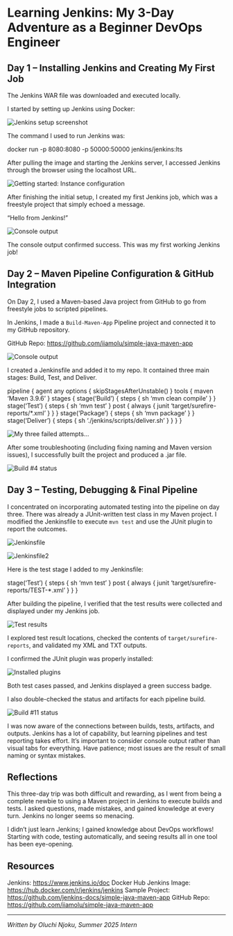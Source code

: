 # Learning Jenkins: My 3-Day Adventure as a Beginner DevOps Engineer

## Day 1 – Installing Jenkins and Creating My First Job

The Jenkins WAR file was downloaded and executed locally.

I started by setting up Jenkins using Docker:

![Jenkins setup screenshot](https://miro.medium.com/v2/resize:fit:1100/format:webp/0*3vqP5FoKp1rr_wfS)

The command I used to run Jenkins was:

docker run -p 8080:8080 -p 50000:50000 jenkins/jenkins:lts

After pulling the image and starting the Jenkins server, I accessed Jenkins through the browser using the localhost URL.

![Getting started: Instance configuration](https://miro.medium.com/v2/resize:fit:1100/format:webp/0*fEjtkre6udi1mYIa)

After finishing the initial setup, I created my first Jenkins job, which was a freestyle project that simply echoed a message.

“Hello from Jenkins!”

![Console output](https://miro.medium.com/v2/resize:fit:1100/format:webp/0*3DTBdONl-XruyZ_V)

The console output confirmed success. This was my first working Jenkins job!

## Day 2 – Maven Pipeline Configuration & GitHub Integration

On Day 2, I used a Maven-based Java project from GitHub to go from freestyle jobs to scripted pipelines.

In Jenkins, I made a `Build-Maven-App` Pipeline project and connected it to my GitHub repository.

GitHub Repo: <https://github.com/iiamolu/simple-java-maven-app>

![Console output](https://miro.medium.com/v2/resize:fit:1100/format:webp/0*gYw7oxetIpz8N9rf)

I created a Jenkinsfile and added it to my repo. It contained three main stages: Build, Test, and Deliver.

pipeline {
agent any
options {
skipStagesAfterUnstable()
}
tools {
maven ‘Maven 3.9.6’
}
stages {
stage(‘Build’) {
steps {
sh ‘mvn clean compile’
}
}
stage(‘Test’) {
steps {
sh ‘mvn test’
}
post {
always {
junit ‘target/surefire-reports/*.xml’
}
}
}
stage(‘Package’) {
steps {
sh ‘mvn package’
}
}
stage(‘Deliver’) {
steps {
sh ‘./jenkins/scripts/deliver.sh’
}
}
}
}

![My three failed attempts...](https://miro.medium.com/v2/resize:fit:786/format:webp/1*h2sBSI_hZms6VdAukapTfg.png)

After some troubleshooting (including fixing naming and Maven version issues), I successfully built the project and produced a .jar file.

![Build #4 status](https://miro.medium.com/v2/resize:fit:1100/format:webp/1*enVxCjmZfr0agSH0YqS5-g.png)

## Day 3 – Testing, Debugging & Final Pipeline

I concentrated on incorporating automated testing into the pipeline on day three. There was already a JUnit-written test class in my Maven project. I modified the Jenkinsfile to execute `mvn test` and use the JUnit plugin to report the outcomes.

![Jenkinsfile](https://miro.medium.com/v2/resize:fit:1100/format:webp/1*WA-EZCYSJfyeN0YDNFNcpg.png)

![Jenkinsfile2](https://miro.medium.com/v2/resize:fit:1100/format:webp/1*q7PnUlyYrLEPGRtGvXR91g.png)

Here is the test stage I added to my Jenkinsfile:

stage(‘Test’) {
steps {
sh ‘mvn test’
}
post {
always {
junit ‘target/surefire-reports/TEST-*.xml’
}
}
}

After building the pipeline, I verified that the test results were collected and displayed under my Jenkins job.

![Test results](https://miro.medium.com/v2/resize:fit:1100/format:webp/0*qUZ4fNd2kH_puksI)

I explored test result locations, checked the contents of `target/surefire-reports`, and validated my XML and TXT outputs.

I confirmed the JUnit plugin was properly installed:

![Installed plugins](https://miro.medium.com/v2/resize:fit:1100/format:webp/0*jMIwJDM5GkxZlhQ1)

Both test cases passed, and Jenkins displayed a green success badge.

I also double-checked the status and artifacts for each pipeline build.

![Build #11 status](https://miro.medium.com/v2/resize:fit:1100/format:webp/0*nqzS9s1xpn7KuQGu)

I was now aware of the connections between builds, tests, artifacts, and outputs. Jenkins has a lot of capability, but learning pipelines and test reporting takes effort. It’s important to consider console output rather than visual tabs for everything. Have patience; most issues are the result of small naming or syntax mistakes.

## Reflections

This three-day trip was both difficult and rewarding, as I went from being a complete newbie to using a Maven project in Jenkins to execute builds and tests.
I asked questions, made mistakes, and gained knowledge at every turn. Jenkins no longer seems so menacing.

I didn’t just learn Jenkins; I gained knowledge about DevOps workflows! Starting with code, testing automatically, and seeing results all in one tool has been eye-opening.

## Resources
Jenkins: <https://www.jenkins.io/doc>
Docker Hub Jenkins Image: <https://hub.docker.com/r/jenkins/jenkins>
Sample Project: <https://github.com/jenkins-docs/simple-java-maven-app>
GitHub Repo: <https://github.com/iiamolu/simple-java-maven-app>

---

*Written by Oluchi Njoku, Summer 2025 Intern*